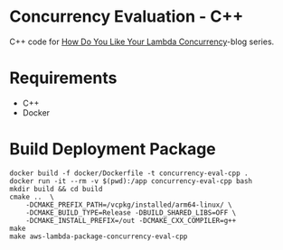 # Concurrency Evaluation - C++
C++ code for [How Do You Like Your Lambda Concurrency](https://medium.com/@ville-karkkainen/how-do-you-like-your-lambda-concurrency-part-i-introduction-7a3f7ecfe4b5)-blog series.

# Requirements
* C++
* Docker

# Build Deployment Package

```
docker build -f docker/Dockerfile -t concurrency-eval-cpp .
docker run -it --rm -v $(pwd):/app concurrency-eval-cpp bash
mkdir build && cd build
cmake ..  \
    -DCMAKE_PREFIX_PATH=/vcpkg/installed/arm64-linux/ \
    -DCMAKE_BUILD_TYPE=Release -DBUILD_SHARED_LIBS=OFF \
    -DCMAKE_INSTALL_PREFIX=/out -DCMAKE_CXX_COMPILER=g++
make
make aws-lambda-package-concurrency-eval-cpp
```